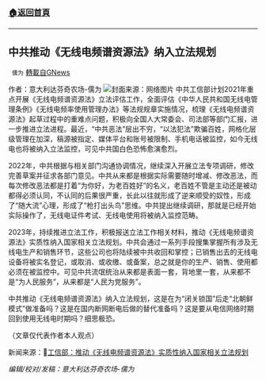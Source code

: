 ###  [:house:返回首頁](https://github.com/ourhimalayas/txt)
---


## 中共推动《无线电频谱资源法》纳入立法规划
` 儒为` [轉載自GNews](https://gnews.org/zh-hans/1616168/)

作者：意大利达芬奇农场-儒为
![](https://assets.gnews.org/wp-content/uploads/2021/10/无线电.jpeg)封面来源：网络图片
中共工信部计划2021年重点开展《无线电频谱资源法》立法评估工作，全面评估《中华人民共和国无线电管理条例》《无线电频率使用管理办法》等法规规章实施情况，梳理《无线电频谱资源法》起草过程中的重难点问题，积极向全国人大常委会、司法部等部门汇报，进一步推进立法进程。最近，“中共恶法”层出不穷，“以法犯法”欺骗百姓，网格化层级管理在加深，稿源被指定、媒体平台和账号被限制、手机电话被监控，如今无线电也将被纳入立法监控，可见中共国白色恐怖愈演愈烈。

2022年，中共根据与相关部门沟通协调情况，继续深入开展立法专项调研，修改完善草案并征求各部门意见。中共从来都是根据实际需要随时增减、修改恶法，而每次修改恶法都是打着“为你好，为老百姓好”的名义，老百姓不管是主动还是被动都得必须认同，不认同的后果很严重，长此以往就形成了逆来顺受的奴性，形成了“随大流”心理，形成了“枪打出头鸟”思维。中共提出继续调研，那就是已经开始实际操作了，无线电证件考试、无线电使用将被纳入监控范畴。

2023年，持续推进立法工作，积极报送立法工作相关材料，推动《无线电频谱资源法》实质性纳入国家相关立法规划。中共会通过一系列手段搜集掌握所有涉及无线电生产和销售环节，这些公司也将陆续被中共收回和掌控；已销售出去的无线电设备将被实名登记，或取消、或收缴、或备案，总之就是你的生产、销售、使用都必须在被监控中。可见中共流氓统治从来都是表面一套，背地里一套，从来都不是“为人民服务”，从来都是“人民为党服务”。

中共推动《无线电频谱资源法》纳入立法规划，这是在为“闭关锁国”后走“北朝鲜模式”做准备吗？这是在国内断网断电后做的替代准备吗？这是要从电信网络时期回到使用无线电时期吗？细思极恐。

（文章仅代表作者本人观点）

新闻来源：🔗[工信部：推动《无线电频谱资源法》实质性纳入国家相关立法规划](https://news.cctv.com/2021/10/25/ARTIwKgtyKLZPnzruDtUmuv7211025.shtml?spm=C94212.P4YnMod9m2uD.ENPMkWvfnaiV.211)

*编辑/校对/发稿：意大利达芬奇农场-儒为*
